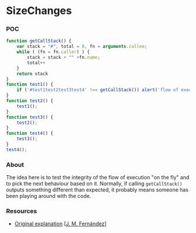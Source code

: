 # SizeChanges

### POC

```javascript
function getCallStack() {
    var stack = "#", total = 0, fn = arguments.callee;
    while ( (fn = fn.caller) ) {
        stack = stack + "" +fn.name;
        total++
    }
    return stack
}
function test1() {
    if ('#test1test2test3test4' !== getCallStack()) alert('flow of execution was tampered!')
}
function test2() {
    test1();
}
function test3() {
    test2();
}
function test4() {
    test3();
}
test4();
```

### About

The idea here is to test the integrity of the flow of execution "on the fly" and to pick the next behaviour based on it.
Normally, if calling `getCallStack()` outputs something different than expected, it probably means someone has been playing around with the code.

### Resources

- [Original explanation](https://x-c3ll.github.io/posts/javascript-antidebugging/#0x07-implicit-control-of-flow-integrity) [[J. M. Fernández](https://x-c3ll.github.io)]
